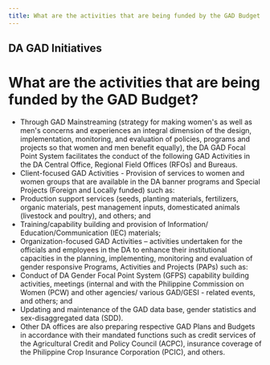 ```yaml
---
title: What are the activities that are being funded by the GAD Budget
---
```


## DA GAD Initiatives

# What are the activities that are being funded by the GAD Budget?


 - Through GAD Mainstreaming (strategy for making women's as well as men's concerns and experiences an integral dimension of the design, implementation, monitoring, and evaluation of policies, programs and projects so that women and men benefit equally), the DA GAD Focal Point System facilitates the conduct of the following GAD Activities in the DA Central Office, Regional Field Offices (RFOs) and Bureaus.
 - Client-focused GAD Activities - Provision of services to women and women groups that are available in the DA banner programs and Special Projects (Foreign and Locally funded) such as: 
 - Production support services (seeds, planting materials, fertilizers, organic materials, pest management inputs, domesticated animals (livestock and poultry), and others; and
 - Training/capability building and provision of Information/ Education/Communication (IEC) materials;
 - Organization-focused GAD Activities – activities undertaken for the officials and employees in the DA to enhance their institutional capacities in the planning, implementing, monitoring and evaluation of gender responsive Programs, Activities and Projects (PAPs) such as: 
 - Conduct of DA Gender Focal Point System (GFPS) capability building activities, meetings (internal and with the Philippine Commission on Women (PCW) and other agencies/ various GAD/GESI - related events, and others; and
 - Updating and maintenance of the GAD data base, gender statistics and sex-disaggregated data (SDD).
 - Other DA offices are also preparing respective GAD Plans and Budgets in accordance with their mandated functions such as credit services of the Agricultural Credit and Policy Council (ACPC), insurance coverage of the Philippine Crop Insurance Corporation (PCIC), and others.
